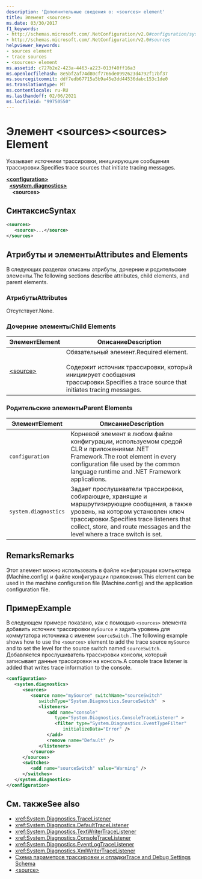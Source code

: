 ```yaml
---
description: 'Дополнительные сведения о: <sources> element'
title: Элемент <sources>
ms.date: 03/30/2017
f1_keywords:
- http://schemas.microsoft.com/.NetConfiguration/v2.0#configuration/system.diagnostics/sources
- http://schemas.microsoft.com/.NetConfiguration/v2.0#sources
helpviewer_keywords:
- sources element
- trace sources
- <sources> element
ms.assetid: c727b2e2-423a-4463-a223-013f40ff16a3
ms.openlocfilehash: 8e5bf2af74d80cf7766de0992623d4792f17bf37
ms.sourcegitcommit: ddf7edb67715a5b9a45e3dd44536dabc153c1de0
ms.translationtype: MT
ms.contentlocale: ru-RU
ms.lasthandoff: 02/06/2021
ms.locfileid: "99750550"
---
```

# <a name="sources-element"></a><span data-ttu-id="08ddd-103">Элемент \<sources></span><span class="sxs-lookup"><span data-stu-id="08ddd-103">\<sources> Element</span></span>

<span data-ttu-id="08ddd-104">Указывает источники трассировки, инициирующие сообщения трассировки.</span><span class="sxs-lookup"><span data-stu-id="08ddd-104">Specifies trace sources that initiate tracing messages.</span></span>  

[**\<configuration>**](../configuration-element.md)\
&nbsp;&nbsp;[**\<system.diagnostics>**](system-diagnostics-element.md)\
&nbsp;&nbsp;&nbsp;&nbsp;**\<sources>**

## <a name="syntax"></a><span data-ttu-id="08ddd-105">Синтаксис</span><span class="sxs-lookup"><span data-stu-id="08ddd-105">Syntax</span></span>  
  
```xml  
<sources>  
   <source>...</source>  
</sources>  
```  
  
## <a name="attributes-and-elements"></a><span data-ttu-id="08ddd-106">Атрибуты и элементы</span><span class="sxs-lookup"><span data-stu-id="08ddd-106">Attributes and Elements</span></span>  

 <span data-ttu-id="08ddd-107">В следующих разделах описаны атрибуты, дочерние и родительские элементы.</span><span class="sxs-lookup"><span data-stu-id="08ddd-107">The following sections describe attributes, child elements, and parent elements.</span></span>  
  
### <a name="attributes"></a><span data-ttu-id="08ddd-108">Атрибуты</span><span class="sxs-lookup"><span data-stu-id="08ddd-108">Attributes</span></span>  

 <span data-ttu-id="08ddd-109">Отсутствует.</span><span class="sxs-lookup"><span data-stu-id="08ddd-109">None.</span></span>  
  
### <a name="child-elements"></a><span data-ttu-id="08ddd-110">Дочерние элементы</span><span class="sxs-lookup"><span data-stu-id="08ddd-110">Child Elements</span></span>  
  
|<span data-ttu-id="08ddd-111">Элемент</span><span class="sxs-lookup"><span data-stu-id="08ddd-111">Element</span></span>|<span data-ttu-id="08ddd-112">Описание</span><span class="sxs-lookup"><span data-stu-id="08ddd-112">Description</span></span>|  
|-------------|-----------------|  
|[\<source>](source-element.md)|<span data-ttu-id="08ddd-113">Обязательный элемент.</span><span class="sxs-lookup"><span data-stu-id="08ddd-113">Required element.</span></span><br /><br /> <span data-ttu-id="08ddd-114">Содержит источник трассировки, который инициирует сообщения трассировки.</span><span class="sxs-lookup"><span data-stu-id="08ddd-114">Specifies a trace source that initiates tracing messages.</span></span>|  
  
### <a name="parent-elements"></a><span data-ttu-id="08ddd-115">Родительские элементы</span><span class="sxs-lookup"><span data-stu-id="08ddd-115">Parent Elements</span></span>  
  
|<span data-ttu-id="08ddd-116">Элемент</span><span class="sxs-lookup"><span data-stu-id="08ddd-116">Element</span></span>|<span data-ttu-id="08ddd-117">Описание</span><span class="sxs-lookup"><span data-stu-id="08ddd-117">Description</span></span>|  
|-------------|-----------------|  
|`configuration`|<span data-ttu-id="08ddd-118">Корневой элемент в любом файле конфигурации, используемом средой CLR и приложениями .NET Framework.</span><span class="sxs-lookup"><span data-stu-id="08ddd-118">The root element in every configuration file used by the common language runtime and .NET Framework applications.</span></span>|  
|`system.diagnostics`|<span data-ttu-id="08ddd-119">Задает прослушиватели трассировки, собирающие, хранящие и маршрутизирующие сообщения, а также уровень, на котором установлен ключ трассировки.</span><span class="sxs-lookup"><span data-stu-id="08ddd-119">Specifies trace listeners that collect, store, and route messages and the level where a trace switch is set.</span></span>|  
  
## <a name="remarks"></a><span data-ttu-id="08ddd-120">Remarks</span><span class="sxs-lookup"><span data-stu-id="08ddd-120">Remarks</span></span>  

 <span data-ttu-id="08ddd-121">Этот элемент можно использовать в файле конфигурации компьютера (Machine.config) и файле конфигурации приложения.</span><span class="sxs-lookup"><span data-stu-id="08ddd-121">This element can be used in the machine configuration file (Machine.config) and the application configuration file.</span></span>  
  
## <a name="example"></a><span data-ttu-id="08ddd-122">Пример</span><span class="sxs-lookup"><span data-stu-id="08ddd-122">Example</span></span>  

 <span data-ttu-id="08ddd-123">В следующем примере показано, как с помощью `<sources>` элемента добавить источник трассировки `mySource` и задать уровень для коммутатора источника с именем `sourceSwitch` .</span><span class="sxs-lookup"><span data-stu-id="08ddd-123">The following example shows how to use the `<sources>` element to add the trace source `mySource` and to set the level for the source switch named `sourceSwitch`.</span></span> <span data-ttu-id="08ddd-124">Добавляется прослушиватель трассировки консоли, который записывает данные трассировки на консоль.</span><span class="sxs-lookup"><span data-stu-id="08ddd-124">A console trace listener is added that writes trace information to the console.</span></span>  
  
```xml  
<configuration>  
   <system.diagnostics>  
      <sources>  
         <source name="mySource" switchName="sourceSwitch"
            switchType="System.Diagnostics.SourceSwitch"  >  
            <listeners>  
               <add name="console"
                  type="System.Diagnostics.ConsoleTraceListener" >  
                  <filter type="System.Diagnostics.EventTypeFilter"
                     initializeData="Error" />  
               </add>  
               <remove name="Default" />  
            </listeners>  
         </source>  
      </sources>  
      <switches>  
         <add name="sourceSwitch" value="Warning" />  
      </switches>
   </system.diagnostics>
</configuration>  
```  
  
## <a name="see-also"></a><span data-ttu-id="08ddd-125">См. также</span><span class="sxs-lookup"><span data-stu-id="08ddd-125">See also</span></span>

- <xref:System.Diagnostics.TraceListener>
- <xref:System.Diagnostics.DefaultTraceListener>
- <xref:System.Diagnostics.TextWriterTraceListener>
- <xref:System.Diagnostics.ConsoleTraceListener>
- <xref:System.Diagnostics.EventLogTraceListener>
- <xref:System.Diagnostics.XmlWriterTraceListener>
- [<span data-ttu-id="08ddd-126">Схема параметров трассировки и отладки</span><span class="sxs-lookup"><span data-stu-id="08ddd-126">Trace and Debug Settings Schema</span></span>](index.md)
- [\<source>](source-element.md)
